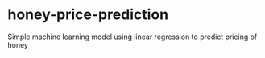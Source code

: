 # honey-price-prediction
Simple machine learning model using linear regression to predict pricing of honey 
